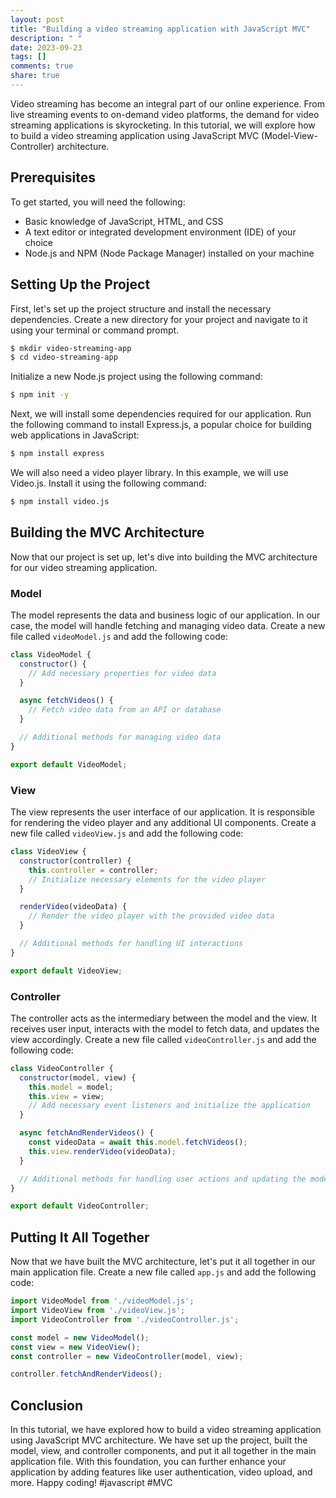 ```yaml
---
layout: post
title: "Building a video streaming application with JavaScript MVC"
description: " "
date: 2023-09-23
tags: []
comments: true
share: true
---
```


Video streaming has become an integral part of our online experience. From live streaming events to on-demand video platforms, the demand for video streaming applications is skyrocketing. In this tutorial, we will explore how to build a video streaming application using JavaScript MVC (Model-View-Controller) architecture.

## Prerequisites

To get started, you will need the following:

- Basic knowledge of JavaScript, HTML, and CSS
- A text editor or integrated development environment (IDE) of your choice
- Node.js and NPM (Node Package Manager) installed on your machine

## Setting Up the Project

First, let's set up the project structure and install the necessary dependencies. Create a new directory for your project and navigate to it using your terminal or command prompt.

```bash
$ mkdir video-streaming-app
$ cd video-streaming-app
```

Initialize a new Node.js project using the following command:

```bash
$ npm init -y
```

Next, we will install some dependencies required for our application. Run the following command to install Express.js, a popular choice for building web applications in JavaScript:

```bash
$ npm install express
```

We will also need a video player library. In this example, we will use Video.js. Install it using the following command:

```bash
$ npm install video.js
```

## Building the MVC Architecture

Now that our project is set up, let's dive into building the MVC architecture for our video streaming application.

### Model

The model represents the data and business logic of our application. In our case, the model will handle fetching and managing video data. Create a new file called `videoModel.js` and add the following code:

```javascript
class VideoModel {
  constructor() {
    // Add necessary properties for video data
  }

  async fetchVideos() {
    // Fetch video data from an API or database
  }

  // Additional methods for managing video data
}

export default VideoModel;
```

### View

The view represents the user interface of our application. It is responsible for rendering the video player and any additional UI components. Create a new file called `videoView.js` and add the following code:

```javascript
class VideoView {
  constructor(controller) {
    this.controller = controller;
    // Initialize necessary elements for the video player
  }

  renderVideo(videoData) {
    // Render the video player with the provided video data
  }

  // Additional methods for handling UI interactions
}

export default VideoView;
```

### Controller

The controller acts as the intermediary between the model and the view. It receives user input, interacts with the model to fetch data, and updates the view accordingly. Create a new file called `videoController.js` and add the following code:

```javascript
class VideoController {
  constructor(model, view) {
    this.model = model;
    this.view = view;
    // Add necessary event listeners and initialize the application
  }

  async fetchAndRenderVideos() {
    const videoData = await this.model.fetchVideos();
    this.view.renderVideo(videoData);
  }

  // Additional methods for handling user actions and updating the model and view
}

export default VideoController;
```

## Putting It All Together

Now that we have built the MVC architecture, let's put it all together in our main application file. Create a new file called `app.js` and add the following code:

```javascript
import VideoModel from './videoModel.js';
import VideoView from './videoView.js';
import VideoController from './videoController.js';

const model = new VideoModel();
const view = new VideoView();
const controller = new VideoController(model, view);

controller.fetchAndRenderVideos();
```

## Conclusion

In this tutorial, we have explored how to build a video streaming application using JavaScript MVC architecture. We have set up the project, built the model, view, and controller components, and put it all together in the main application file. With this foundation, you can further enhance your application by adding features like user authentication, video upload, and more. Happy coding! #javascript #MVC